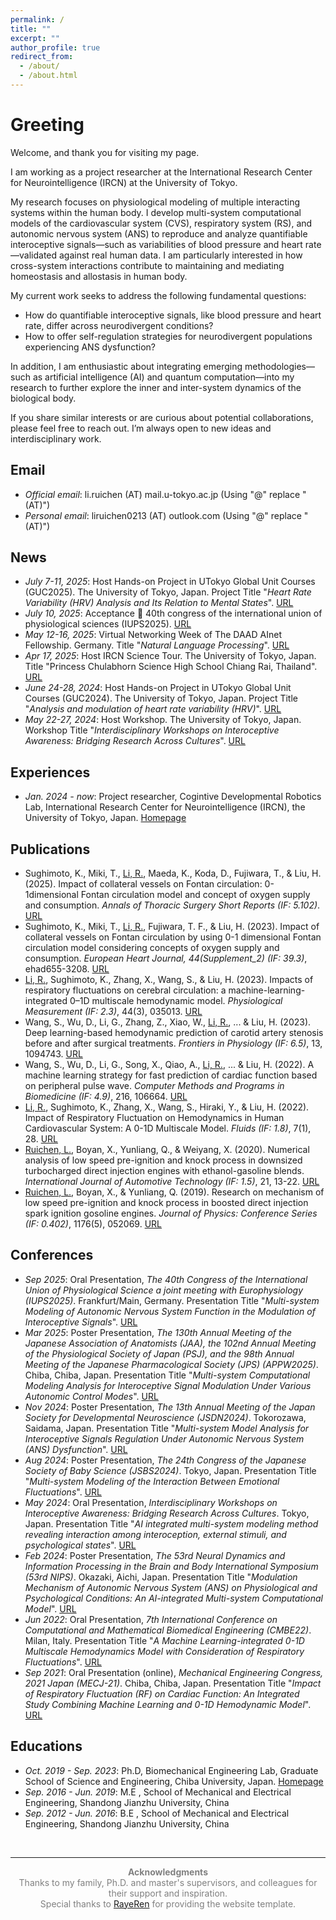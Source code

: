 ```yaml
---
permalink: /
title: ""
excerpt: ""
author_profile: true
redirect_from: 
  - /about/
  - /about.html
---
```


<span id="Greeting"></span>
# Greeting
Welcome, and thank you for visiting my page.

I am working as a project researcher at the International Research Center for Neurointelligence (IRCN) at the University of Tokyo.

My research focuses on physiological modeling of multiple interacting systems within the human body. I develop multi-system computational models of the cardiovascular system (CVS), respiratory system (RS), and autonomic nervous system (ANS) to reproduce and analyze quantifiable interoceptive signals—such as variabilities of blood pressure and heart rate—validated against real human data. I am particularly interested in how cross-system interactions contribute to maintaining and mediating homeostasis and allostasis in human body.

My current work seeks to address the following fundamental questions: 
- How do quantifiable interoceptive signals, like blood pressure and heart rate, differ across neurodivergent conditions?
- How to offer self-regulation strategies for neurodivergent populations experiencing ANS dysfunction?

In addition, I am enthusiastic about integrating emerging methodologies—such as artificial intelligence (AI) and quantum computation—into my research to further explore the inner and inter-system dynamics of the biological body.

If you share similar interests or are curious about potential collaborations, please feel free to reach out. I’m always open to new ideas and interdisciplinary work.

## Email
- *Official email*: li.ruichen (AT) mail.u-tokyo.ac.jp (Using "@" replace "(AT)")
- *Personal email*: liruichen0213 (AT) outlook.com (Using "@" replace "(AT)")

<span id="-News"></span>
## News
- *July 7-11, 2025*: Host Hands-on Project in UTokyo Global Unit Courses (GUC2025). The University of Tokyo, Japan. Project Title "*Heart Rate Variability (HRV) Analysis and Its Relation to Mental States*". [URL](https://www.u-tokyo.ac.jp/en/prospective-students/guc.html)
- *July 10, 2025*: Acceptance 🎉 40th congress of the international union of physiological sciences (IUPS2025). [URL](https://www.iups2025.com)
- *May 12-16, 2025*: Virtual Networking Week of The DAAD AInet Fellowship. Germany. Title "*Natural Language Processing*". [URL](https://www.daad.de/en/the-daad/postdocnet/details-and-application/)
- *Apr 17, 2025*: Host IRCN Science Tour. The University of Tokyo, Japan. Title "Princess Chulabhorn Science High School Chiang Rai, Thailand". [URL](https://ircn.jp/en/outreach_report/20250417_princess_chulabhorn_science_high_school_chiang_rai)
- *June 24-28, 2024*: Host Hands-on Project in UTokyo Global Unit Courses (GUC2024). The University of Tokyo, Japan. Project Title "*Analysis and modulation of heart rate variability (HRV)*". [URL](https://www.u-tokyo.ac.jp/en/prospective-students/guc_24S_20240415.html)
- *May 22-27, 2024*: Host Workshop. The University of Tokyo, Japan. Workshop Title "*Interdisciplinary Workshops on Interoceptive Awareness: Bridging Research Across Cultures*". [URL](https://sway.cloud.microsoft/SmWCZRj4tO08nwtx?ref=email)

<span id="-Experiences"></span>
## Experiences 
- *Jan. 2024 - now*: Project researcher, Cogintive Developmental Robotics Lab, International Research Center for Neurointelligence (IRCN), the University of Tokyo, Japan. [Homepage](https://developmental-robotics.jp/en/home/#pll_switcher)

<span id="-Publications"></span>
## Publications 
- Sughimoto, K., Miki, T., <u>Li, R.</u>, Maeda, K., Koda, D., Fujiwara, T., & Liu, H. (2025). Impact of collateral vessels on Fontan circulation: 0-1dimensional Fontan circulation model and concept of oxygen supply and consumption. *Annals of Thoracic Surgery Short Reports (IF: 5.102)*. [URL](https://www.sciencedirect.com/science/article/pii/S2772993125000105)
- Sughimoto, K., Miki, T., <u>Li, R.</u>, Fujiwara, T. F., & Liu, H. (2023). Impact of collateral vessels on Fontan circulation by using 0-1 dimensional Fontan circulation model considering concepts of oxygen supply and consumption. *European Heart Journal, 44(Supplement_2) (IF: 39.3)*, ehad655-3208. [URL](https://academic.oup.com/eurheartj/article/44/Supplement_2/ehad655.3208/7391489)
- <u>Li, R.</u>, Sughimoto, K., Zhang, X., Wang, S., & Liu, H. (2023). Impacts of respiratory fluctuations on cerebral circulation: a machine-learning-integrated 0–1D multiscale hemodynamic model. *Physiological Measurement (IF: 2.3)*, 44(3), 035013. [URL](https://iopscience.iop.org/article/10.1088/1361-6579/acc3d7/meta)
- Wang, S., Wu, D., Li, G., Zhang, Z., Xiao, W., <u>Li, R.</u>, ... & Liu, H. (2023). Deep learning-based hemodynamic prediction of carotid artery stenosis before and after surgical treatments. *Frontiers in Physiology (IF: 6.5)*, 13, 1094743. [URL](https://www.frontiersin.org/journals/physiology/articles/10.3389/fphys.2022.1094743/full)
- Wang, S., Wu, D., Li, G., Song, X., Qiao, A., <u>Li, R.</u>, ... & Liu, H. (2022). A machine learning strategy for fast prediction of cardiac function based on peripheral pulse wave. *Computer Methods and Programs in Biomedicine (IF: 4.9)*, 216, 106664. [URL](https://www.sciencedirect.com/science/article/abs/pii/S0169260722000499)
- <u>Li, R.</u>, Sughimoto, K., Zhang, X., Wang, S., Hiraki, Y., & Liu, H. (2022). Impact of Respiratory Fluctuation on Hemodynamics in Human Cardiovascular System: A 0-1D Multiscale Model. *Fluids (IF: 1.8)*, 7(1), 28.  [URL](https://www.mdpi.com/2311-5521/7/1/28)
- <u>Ruichen, L.</u>, Boyan, X., Yunliang, Q., & Weiyang, X. (2020). Numerical analysis of low speed pre-ignition and knock process in downsized turbocharged direct injection engines with ethanol-gasoline blends. *International Journal of Automotive Technology (IF: 1.5)*, 21, 13-22. [URL](https://link.springer.com/article/10.1007/s12239-020-0002-2)
- <u>Ruichen, L.</u>, Boyan, X., & Yunliang, Q. (2019). Research on mechanism of low speed pre-ignition and knock process in boosted direct injection spark ignition gosoline engines. *Journal of Physics: Conference Series (IF: 0.402)*, 1176(5), 052069. [URL](https://iopscience.iop.org/article/10.1088/1742-6596/1176/5/052069/meta)

<span id="-Conferences"></span>
## Conferences
- *Sep 2025*: Oral Presentation, *The 40th Congress of the International Union of Physiological Science a joint meeting with Europhysiology (IUPS2025)*. Frankfurt/Main, Germany. Presentation Title "*Multi-system Modeling of Autonomic Nervous System Function in the Modulation of Interoceptive Signals*". [URL](https://www.iups2025.com)
- *Mar 2025*: Poster Presentation, *The 130th Annual Meeting of the Japanese Association of Anatomists (JAA), the 102nd Annual Meeting of the Physiological Society of Japan (PSJ), and the 98th Annual Meeting of the Japanese Pharmacological Society (JPS) (APPW2025)*. Chiba, Chiba, Japan. Presentation Title "*Multi-system Computational Modeling Analysis for Interoceptive Signal Modulation Under Various Autonomic Control Modes*". [URL](https://www.aeplan.jp/appw2025/)
- *Nov 2024*: Poster Presentation, *The 13th Annual Meeting of the Japan Society for Developmental Neuroscience (JSDN2024)*. Tokorozawa, Saidama, Japan. Presentation Title "*Multi-system Model Analysis for Interoceptive Signals Regulation Under Autonomic Nervous System (ANS) Dysfunction*". [URL](https://jsdn.jp/meeting-information/13th-2024)
- *Aug 2024*: Poster Presentation, *The 24th Congress of the Japanese Society of Baby Science (JSBS2024)*. Tokyo, Japan. Presentation Title "*Multi-system Modeling of the Interaction Between Emotional Fluctuations*". [URL](https://jsbs2024.developmental-robotics.jp/home/home/)
- *May 2024*: Oral Presentation, *Interdisciplinary Workshops on Interoceptive Awareness: Bridging Research Across Cultures*. Tokyo, Japan. Presentation Title "*AI integrated multi-system modeling method revealing interaction among interoception, external stimuli, and psychological states*". [URL](https://sway.cloud.microsoft/SmWCZRj4tO08nwtx?ref=email)
- *Feb 2024*: Poster Presentation, *The 53rd Neural Dynamics and Information Processing in the Brain and Body International Symposium (53rd NIPS)*. Okazaki, Aichi, Japan. Presentation Title "*Modulation Mechanism of Autonomic Nervous System (ANS) on Physiological and Psychological Conditions: An AI-integrated Multi-system Computational Model*". [URL](https://sites.google.com/nips.ac.jp/s2024)
- *Jun 2022*: Oral Presentation, *7th International Conference on Computational and Mathematical Biomedical Engineering (CMBE22)*. Milan, Italy. Presentation Title "*A Machine Learning-integrated 0-1D Multiscale Hemodynamics Model with Consideration of Respiratory Fluctuations*". [URL](https://compbiomed.net/CMBE/cmbe2022/)
- *Sep 2021*: Oral Presentation (online), *Mechanical Engineering Congress, 2021 Japan (MECJ-21)*. Chiba, Chiba, Japan. Presentation Title "*Impact of Respiratory Fluctuation (RF) on Cardiac Function: An Integrated Study Combining Machine Learning and 0-1D Hemodynamic Model*". [URL](https://confit.atlas.jp/guide/event/jsme2021/top?lang=ja)

<span id="-Educations"></span>
## Educations
- *Oct. 2019 - Sep. 2023*: Ph.D, Biomechanical Engineering Lab, Graduate School of Science and Engineering, Chiba University, Japan. [Homepage](https://www.em.eng.chiba-u.jp/~liu/index.php?Home_En)
- *Sep. 2016 - Jun. 2019*: M.E , School of Mechanical and Electrical Engineering, Shandong Jianzhu University, China
- *Sep. 2012 - Jun. 2016*: B.E , School of Mechanical and Electrical Engineering, Shandong Jianzhu University, China
<br>

<hr />

<p style="font-size: 14px; color: gray; text-align: center;">
  <strong>Acknowledgments</strong><br>
  Thanks to my family, Ph.D. and master's supervisors, and colleagues for their support and inspiration.<br>
  Special thanks to <a href="https://github.com/RayeRen/acad-homepage.github.io?tab=readme-ov-file" target="_blank">RayeRen</a> for providing the website template.<br>
  <br>
</p>
